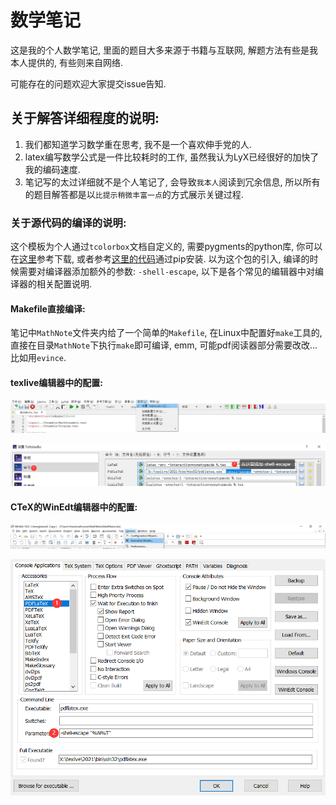 # 数学笔记

这是我的个人数学笔记, 里面的题目大多来源于书籍与互联网, 解题方法有些是我本人提供的, 有些则来自网络.

可能存在的问题欢迎大家提交issue告知.

## 关于解答详细程度的说明: 

1. 我们都知道学习数学重在思考, 我不是一个喜欢伸手党的人. 
2. latex编写数学公式是一件比较耗时的工作, 虽然我认为LyX已经很好的加快了我的编码速度.
3. 笔记写的太过详细就不是个人笔记了, 会导致`我本人`阅读到冗余信息, 所以所有的题目解答都是以`比提示稍微丰富一点`的方式展示关键过程.

### 关于源代码的编译的说明:

这个模板为个人通过`tcolorbox`文档自定义的, 需要pygments的python库, 你可以在[这里](http://pygments.org/languages/)参考下载, 或者参考[这里的代码](https://pypi.org/project/Pygments/)通过pip安装. 以为这个包的引入, 编译的时候需要对编译器添加额外的参数: `-shell-escape`, 以下是各个常见的编辑器中对编译器的相关配置说明.

#### Makefile直接编译:

笔记中`MathNote`文件夹内给了一个简单的`Makefile`, 在Linux中配置好`make`工具的, 直接在目录`MathNote`下执行`make`即可编译, emm, 可能pdf阅读器部分需要改改... 比如用`evince`.

#### texlive编辑器中的配置:

![image-20220301132502046](pic/README/image-20220301132502046.png)

![image-20220301133118803](pic/README/image-20220301133118803.png)

#### CTeX的WinEdt编辑器中的配置:

![image-20220301133223328](pic/README/image-20220301133223328.png)

![image-20220301133402537](pic/README/image-20220301133402537.png)

